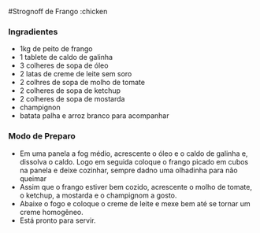 #Strognoff de Frango :chicken

### Ingradientes
 - 1kg de peito de frango
 - 1 tablete de caldo de galinha
 - 3 colheres de sopa de óleo
 - 2 latas de creme de leite sem soro
 - 2 colhres de sopa de molho de tomate
 - 2 colheres de sopa de ketchup
 - 2 colheres de sopa de mostarda
 - champignon
 - batata palha e arroz branco para acompanhar

### Modo de Preparo
 - Em uma panela a fog médio, acrescente o óleo e o caldo de galinha e, dissolva o caldo. Logo em seguida coloque o frango picado em cubos na panela e deixe cozinhar, sempre dadno uma olhadinha para não queimar
 - Assim que o frango estiver bem cozido, acrescente o molho de tomate, o ketchup, a mostarda e o champignom a gosto.
 - Abaixe o fogo e coloque o creme de leite e mexe bem até se tornar um creme homogêneo.
 - Está pronto para servir.

